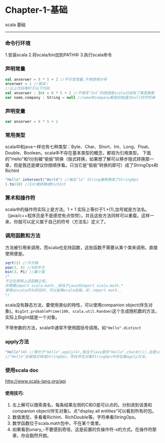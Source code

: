﻿# Chapter-1-基础

scala 基础

---

### 命令行环境

  1.安装scala
  2.将scala/bin加到PATH中
  3.执行scala命令


### 声明常量
```scala
val anserwer = 8 * 5 + 2 //不可变常量,不用使用分号
anserwer = 1 //错误！
//以上代码等价于以下代码
val anserwer : Int = 8 * 5 + 2 //不用写‘Int’的原因是scala已经有了类型推断
var name,company : String = null //name和company都是初始值为null的字符串
```

### 声明变量
```scala
var anserwer = 8 * 5 + 2
```

### 常用类型
scala中和java一样也有七种类型：Byte、Char、Short、Int、Long、Float、Double、Boolean。scala中不存在基本类型的概念，都视为引用类型。
下面的"Hello"和1分别被“偷偷”转换（隐式转换，如果想了解可以移步隐式转换那一章，但是我还是建议你按顺序看。只当它是“偷偷”转换的即可）成了StringOps和RichInt
```scala
"Hello".intersect("World") //输出"lo" String被转换成了StringOps
1.to(10) //Int被转换成RichInt
```

### 算术和操作符
scala中的操作符实际上是方法。1 + 1 实际上等价于1.+(1),加号就是方法名。（java/c++程序员是不是感觉有点惊愕）。并且这些方法同样可以重载，这样一来，你就可以定义属于自己的符号（方法名）定义了。

### 调用函数和方法
方法被引用来调用，而scala也支持函数，这些函数不需要从某个类来调用。直接使用便是。
```scala
sqrt(2) //平方根
pow(2, 4) //4的平方
min(3, Pi) //最小值
/*
不过在使用上述函数之前,
你需要import scala.math._相当于java的import scala.math.*
使用以scala开头的包时，可以省略scala前缀。如：import math._
*/
```
scala没有静态方法，要使用类似的特性，可以使用companion object(伴生对象)。```BigInt.probablePrime(100, scala.util.Random)```这个生成随机数的方法，实际上BigInt就是一个对象。

不带参数的方法，scala中通常不使用圆括号调用。如```"Hello".distinct```

### apply方法
```scala
"Hello"(4) //等价于"Hello".apply(4),相当于java里的"Hello".charAt(i),这是scala为了便利提供的一种语法糖。
//"Hello"会被隐式转成StringOps，而在伴生对象StringOps中存在着apply方法。
```

### 使用scala doc
http://www.scala-lang.org/api
#### 使用技巧:
1. 左上解可以搜索类名，每条结果左侧的C和O是可以点的。分别进到该类和companion object(伴生对象)。点“display all entities”可以看到所有的包。
2. 数值类型，多看看RichInt、RichDouble等。字符串看StringOps。
3. 数学函数位于scala.math包中，不在某个类里。
4. 如果看到unary_-不要感到奇怪，这是前置的负操作符-x的方式。在操作符那章，你会豁然开朗。
